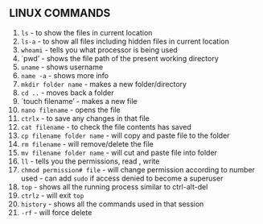 ## LINUX COMMANDS

1. `ls` - to show the files in current location
2. `ls-a` - to show all files including hidden files in current location
3. `whoami` - tells you what processor is being used
4. `pwd’ - shows the file path of the present working directory
5. `uname` - shows username
6. `name -a` - shows more info
7. `mkdir folder name` - makes a new folder/directory
8. `cd ..` - moves back a folder
9. `touch filename’ - makes a new file
10. `nano filename` - opens the file
11. `ctrlx` - to save any changes in that file 
12. `cat filename` - to check the file contents has saved
13. `cp filename folder name` - will copy and paste file to the folder
14. `rm filename` - will remove/delete the file 
15. `mv filename folder name` - will cut and paste file into folder
16. `ll` - tells you the permissions, read , write 
17. `chmod permission# file` - will change permission according to number used - can add `sudo` if access denied to become a superuser
18. `top` - shows all the running process similar to ctrl-alt-del
19. `ctrlz` - will exit `top`
20. `history` - shows all the commands used in that session
21. `-rf` - will force delete 